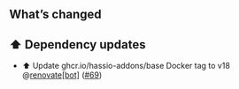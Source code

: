 ## What’s changed

## ⬆️ Dependency updates

- ⬆️ Update ghcr.io/hassio-addons/base Docker tag to v18 @[renovate[bot]](https://github.com/apps/renovate) ([#69](https://github.com/hassio-addons/addon-radarr/pull/69))
